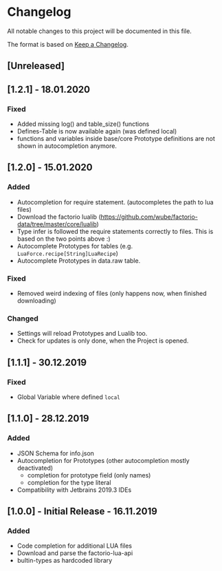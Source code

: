 # Changelog
All notable changes to this project will be documented in this file.

The format is based on [Keep a Changelog](https://keepachangelog.com/en/1.0.0/).

## [Unreleased]
## [1.2.1] - 18.01.2020
### Fixed
- Added missing log() and table_size() functions
- Defines-Table is now available again (was defined local)
- functions and variables inside base/core Prototype definitions are not shown in autocompletion anymore.

## [1.2.0] - 15.01.2020
### Added
- Autocompletion for require statement. (autocompletes the path to lua files)
- Download the factorio lualib (https://github.com/wube/factorio-data/tree/master/core/lualib)
- Type infer is followed the require statements correctly to files. This is based on the two points above :)
- Autocomplete Prototypes for tables (e.g. `LuaForce.recipe[String]LuaRecipe`)
- Autocomplete Prototypes in data.raw table.

### Fixed
- Removed weird indexing of files (only happens now, when finished downloading)

### Changed
- Settings will reload Prototypes and Lualib too.
- Check for updates is only done, when the Project is opened.

## [1.1.1] - 30.12.2019
### Fixed
- Global Variable where defined `local`

## [1.1.0] - 28.12.2019
### Added
- JSON Schema for info.json
- Autocompletion for Prototypes (other autocompletion mostly deactivated)
    - completion for prototype field (only names)
    - completion for the type literal
- Compatibility with Jetbrains 2019.3 IDEs

## [1.0.0] - Initial Release - 16.11.2019
### Added
- Code completion for additional LUA files
- Download and parse the factorio-lua-api
- bultin-types as hardcoded library
